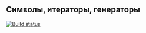 ## Символы, итераторы, генераторы
[![Build status](https://ci.appveyor.com/api/projects/status/d97s4683b13gpytt?svg=true)](https://ci.appveyor.com/project/Anna-Kolycheva/ajs-symbols-iterators-generators-2)